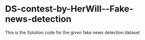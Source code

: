 # DS-contest-by-HerWill--Fake-news-detection
This is the Solution code for the given fake news detection dataset
